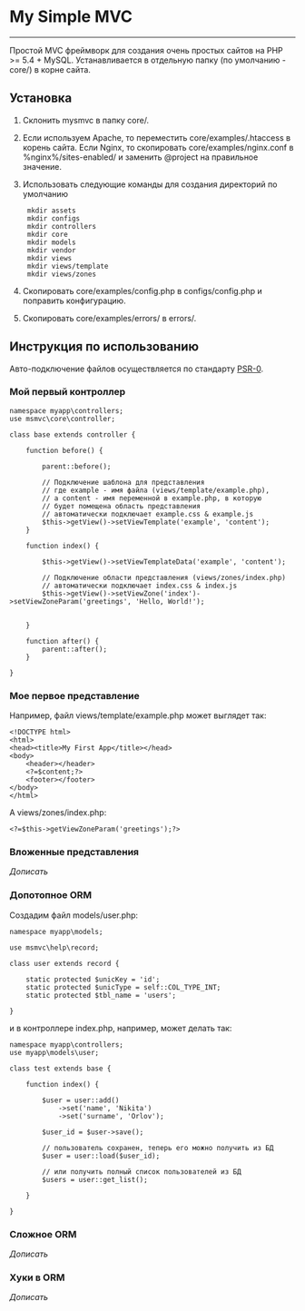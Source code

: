 # My Simple MVC
---

Простой MVC фреймворк для создания очень простых сайтов на PHP >= 5.4 + MySQL.
Устанавливается в отдельную папку (по умолчанию - core/) в корне сайта.

## Установка

1. Склонить mysmvc в папку core/.
2. Если используем Apache, то переместить core/examples/.htaccess в корень сайта. Если Nginx, то скопировать core/examples/nginx.conf в %nginx%/sites-enabled/ и заменить @project на правильное значение.
3. Использовать следующие команды для создания директорий по умолчанию

        mkdir assets
        mkdir configs
        mkdir controllers
        mkdir core
        mkdir models
        mkdir vendor
        mkdir views
        mkdir views/template
        mkdir views/zones

4. Скопировать core/examples/config.php в configs/config.php и поправить конфигурацию.
5. Скопировать core/examples/errors/ в errors/.

## Инструкция по использованию

Авто-подключение файлов осуществляется по стандарту [PSR-0](https://github.com/php-fig/fig-standards/blob/master/accepted/PSR-0.md).

### Мой первый контроллер

    namespace myapp\controllers;
    use msmvc\core\controller;

    class base extends controller {

        function before() {

            parent::before();

            // Подключение шаблона для представления
            // где example - имя файла (views/template/example.php),
            // а content - имя переменной в example.php, в которую
            // будет помещена область представления
            // автоматически подключает example.css & example.js
            $this->getView()->setViewTemplate('example', 'content');
        }

        function index() {

            $this->getView()->setViewTemplateData('example', 'content');

            // Подключение области представления (views/zones/index.php)
            // автоматически подключает index.css & index.js
            $this->getView()->setViewZone('index')->setViewZoneParam('greetings', 'Hello, World!');


        }

        function after() {
            parent::after();
        }

    }

### Мое первое представление

Например, файл views/template/example.php может выглядет так:

    <!DOCTYPE html>
    <html>
    <head><title>My First App</title></head>
    <body>
        <header></header>
        <?=$content;?>
        <footer></footer>
    </body>
    </html>

А views/zones/index.php:

    <?=$this->getViewZoneParam('greetings');?>

### Вложенные представления

_Дописать_

### Допотопное ORM

Создадим файл models/user.php:

    namespace myapp\models;

    use msmvc\help\record;

    class user extends record {

        static protected $unicKey = 'id';
        static protected $unicType = self::COL_TYPE_INT;
        static protected $tbl_name = 'users';

    }

и в контроллере index.php, например, может делать так:

    namespace myapp\controllers;
    use myapp\models\user;

    class test extends base {

        function index() {

            $user = user::add()
                ->set('name', 'Nikita')
                ->set('surname', 'Orlov');

            $user_id = $user->save();

            // пользователь сохранен, теперь его можно получить из БД
            $user = user::load($user_id);

            // или получить полный список пользователей из БД
            $users = user::get_list();

        }

    }

### Сложное ORM

_Дописать_

### Хуки в ORM

_Дописать_